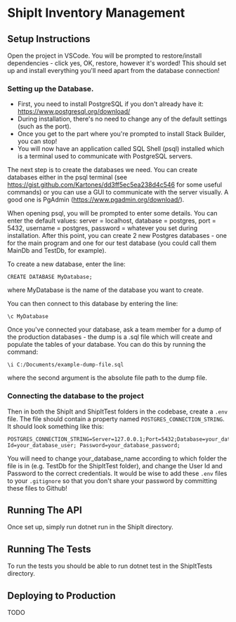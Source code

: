 # ShipIt Inventory Management

## Setup Instructions
Open the project in VSCode.
You will be prompted to restore/install dependencies - click yes, OK, restore, however it's worded!
This should set up and install everything you'll need apart from the database connection!

### Setting up the Database.

- First, you need to install PostgreSQL if you don't already have it: https://www.postgresql.org/download/
- During installation, there's no need to change any of the default settings (such as the port).
- Once you get to the part where you're prompted to install Stack Builder, you can stop!
- You will now have an application called SQL Shell (psql) installed which is a terminal used to communicate with PostgreSQL servers.

The next step is to create the databases we need. You can create databases either in the psql terminal (see https://gist.github.com/Kartones/dd3ff5ec5ea238d4c546 for some useful commands) or you can use a GUI to communicate with the server visually. A good one is PgAdmin (https://www.pgadmin.org/download/).

When opening psql, you will be prompted to enter some details. You can enter the default values: server = localhost, database = postgres, port = 5432, username = postgres, password = whatever you set during installation. After this point, you can create 2 new Postgres databases - one for the main program and one for our test database (you could call them MainDb and TestDb, for example).

To create a new database, enter the line:
```
CREATE DATABASE MyDatabase;
```
where MyDatabase is the name of the database you want to create.

You can then connect to this database by entering the line:
```
\c MyDatabase
```

Once you've connected your database, ask a team member for a dump of the production databases - the dump is a .sql file which will create and populate the tables of your database. You can do this by running the command:
```
\i C:/Documents/example-dump-file.sql
```
where the second argument is the absolute file path to the dump file.

### Connecting the database to the project

Then in both the ShipIt and ShipItTest folders in the codebase, create a `.env` file. The file should contain a property named `POSTGRES_CONNECTION_STRING`.
It should look something like this:
```
POSTGRES_CONNECTION_STRING=Server=127.0.0.1;Port=5432;Database=your_database_name;User Id=your_database_user; Password=your_database_password;
```

You will need to change your_database_name according to which folder the file is in (e.g. TestDb for the ShipItTest folder), and change the User Id and Password to the correct credentials. It would be wise to add these `.env` files to your `.gitignore` so that you don't share your password by committing these files to Github!

## Running The API
Once set up, simply run dotnet run in the ShipIt directory.

## Running The Tests
To run the tests you should be able to run dotnet test in the ShipItTests directory.

## Deploying to Production
TODO
